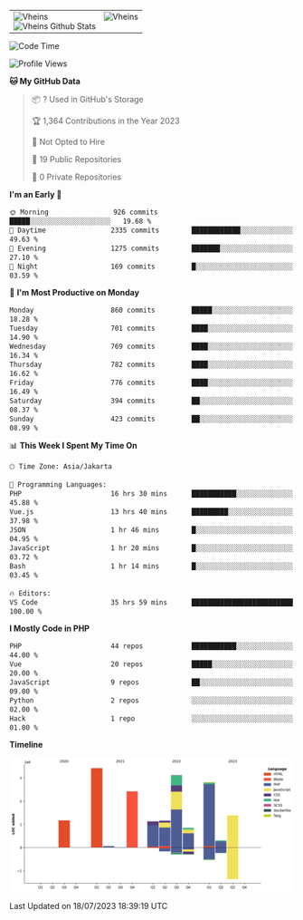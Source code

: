 <table>
  <tr>
    <td valign="top">
      <img src="https://github-readme-streak-stats.herokuapp.com/?user=Vheins&" alt="Vheins" /><br/>
      <img src="https://github-readme-stats.vercel.app/api?username=vheins&count_private=true&show_icons=true" alt="Vheins Github Stats">
    </td>
    <td valign="top">
      <img src="https://github-readme-stats.vercel.app/api/top-langs/?username=Vheins&count_private=true" alt="Vheins" /><br/>
    </td>
  </tr>
</table>

<!--START_SECTION:waka-->
![Code Time](http://img.shields.io/badge/Code%20Time-421%20hrs%205%20mins-blue)

![Profile Views](http://img.shields.io/badge/Profile%20Views-0-blue)

**🐱 My GitHub Data** 

> 📦 ? Used in GitHub's Storage 
 > 
> 🏆 1,364 Contributions in the Year 2023
 > 
> 🚫 Not Opted to Hire
 > 
> 📜 19 Public Repositories 
 > 
> 🔑 0 Private Repositories 
 > 
**I'm an Early 🐤** 

```text
🌞 Morning                926 commits         █████░░░░░░░░░░░░░░░░░░░░   19.68 % 
🌆 Daytime                2335 commits        ████████████░░░░░░░░░░░░░   49.63 % 
🌃 Evening                1275 commits        ███████░░░░░░░░░░░░░░░░░░   27.10 % 
🌙 Night                  169 commits         █░░░░░░░░░░░░░░░░░░░░░░░░   03.59 % 
```
📅 **I'm Most Productive on Monday** 

```text
Monday                   860 commits         █████░░░░░░░░░░░░░░░░░░░░   18.28 % 
Tuesday                  701 commits         ████░░░░░░░░░░░░░░░░░░░░░   14.90 % 
Wednesday                769 commits         ████░░░░░░░░░░░░░░░░░░░░░   16.34 % 
Thursday                 782 commits         ████░░░░░░░░░░░░░░░░░░░░░   16.62 % 
Friday                   776 commits         ████░░░░░░░░░░░░░░░░░░░░░   16.49 % 
Saturday                 394 commits         ██░░░░░░░░░░░░░░░░░░░░░░░   08.37 % 
Sunday                   423 commits         ██░░░░░░░░░░░░░░░░░░░░░░░   08.99 % 
```


📊 **This Week I Spent My Time On** 

```text
🕑︎ Time Zone: Asia/Jakarta

💬 Programming Languages: 
PHP                      16 hrs 30 mins      ███████████░░░░░░░░░░░░░░   45.88 % 
Vue.js                   13 hrs 40 mins      █████████░░░░░░░░░░░░░░░░   37.98 % 
JSON                     1 hr 46 mins        █░░░░░░░░░░░░░░░░░░░░░░░░   04.95 % 
JavaScript               1 hr 20 mins        █░░░░░░░░░░░░░░░░░░░░░░░░   03.72 % 
Bash                     1 hr 14 mins        █░░░░░░░░░░░░░░░░░░░░░░░░   03.45 % 

🔥 Editors: 
VS Code                  35 hrs 59 mins      █████████████████████████   100.00 % 
```

**I Mostly Code in PHP** 

```text
PHP                      44 repos            ███████████░░░░░░░░░░░░░░   44.00 % 
Vue                      20 repos            █████░░░░░░░░░░░░░░░░░░░░   20.00 % 
JavaScript               9 repos             ██░░░░░░░░░░░░░░░░░░░░░░░   09.00 % 
Python                   2 repos             ░░░░░░░░░░░░░░░░░░░░░░░░░   02.00 % 
Hack                     1 repo              ░░░░░░░░░░░░░░░░░░░░░░░░░   01.00 % 
```



**Timeline**

![Lines of Code chart](https://raw.githubusercontent.com/vheins/vheins/main/assets/bar_graph.png)


 Last Updated on 18/07/2023 18:39:19 UTC
<!--END_SECTION:waka-->

